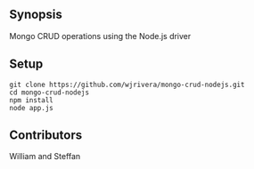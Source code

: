 ## Synopsis

Mongo CRUD operations using the Node.js driver

## Setup

`git clone https://github.com/wjrivera/mongo-crud-nodejs.git`  
`cd mongo-crud-nodejs`  
`npm install`  
`node app.js`  


## Contributors

William and Steffan
